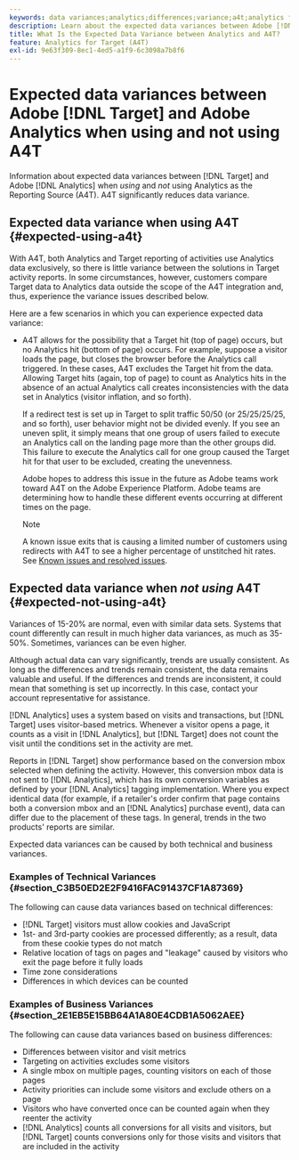 ```yaml
---
keywords: data variances;analytics;differences;variance;a4t;analytics for target;analytics as the reporting source;discrepancies;discrepancy
description: Learn about the expected data variances between Adobe [!DNL Target] and Analytics when not using Analytics for [!DNL Target] (A4T), which eliminates data variance altogether.
title: What Is the Expected Data Variance between Analytics and A4T?
feature: Analytics for Target (A4T)
exl-id: 9e63f309-8ec1-4ed5-a1f9-6c3098a7b8f6
---
```

# Expected data variances between Adobe [!DNL Target] and Adobe Analytics when using and not using A4T

Information about expected data variances between [!DNL Target] and Adobe [!DNL Analytics] when *using* and *not* using Analytics as the Reporting Source (A4T). A4T significantly reduces data variance.

## Expected data variance when using A4T {#expected-using-a4t}

With A4T, both Analytics and Target reporting of activities use Analytics data exclusively, so there is little variance between the solutions in Target activity reports. In some circumstances, however, customers compare Target data to Analytics data outside the scope of the A4T integration and, thus, experience the variance issues described below.

Here are a few scenarios in which you can experience expected data variance: 

* A4T allows for the possibility that a Target hit (top of page) occurs, but no Analytics hit (bottom of page) occurs. For example, suppose a visitor loads the page, but closes the browser before the Analytics call triggered. In these cases, A4T excludes the Target hit from the data. Allowing Target hits (again, top of page) to count as Analytics hits in the absence of an actual Analytics call creates inconsistencies with the data set in Analytics (visitor inflation, and so forth).

  If a redirect test is set up in Target to split traffic 50/50 (or 25/25/25/25, and so forth), user behavior might not be divided evenly. If you see an uneven split, it simply means that one group of users failed to execute an Analytics call on the landing page more than the other groups did. This failure to execute the Analytics call for one group caused the Target hit for that user to be excluded, creating the unevenness.

  Adobe hopes to address this issue in the future as Adobe teams work toward A4T on the Adobe Experience Platform. Adobe teams are determining how to handle these different events occurring at different times on the page.

  >[!NOTE]
  >
  >A known issue exits that is causing a limited number of customers using redirects with A4T to see a higher percentage of unstitched hit rates. See [Known issues and resolved issues](/help/r-release-notes/known-issues-resolved-issues.md#redirect).

## Expected data variance when *not using* A4T {#expected-not-using-a4t}

Variances of 15-20% are normal, even with similar data sets. Systems that count differently can result in much higher data variances, as much as 35-50%. Sometimes, variances can be even higher.

Although actual data can vary significantly, trends are usually consistent. As long as the differences and trends remain consistent, the data remains valuable and useful. If the differences and trends are inconsistent, it could mean that something is set up incorrectly. In this case, contact your account representative for assistance.

[!DNL Analytics] uses a system based on visits and transactions, but [!DNL Target] uses visitor-based metrics. Whenever a visitor opens a page, it counts as a visit in [!DNL Analytics], but [!DNL Target] does not count the visit until the conditions set in the activity are met.

Reports in [!DNL Target] show performance based on the conversion mbox selected when defining the activity. However, this conversion mbox data is not sent to [!DNL Analytics], which has its own conversion variables as defined by your [!DNL Analytics] tagging implementation. Where you expect identical data (for example, if a retailer's order confirm that page contains both a conversion mbox and an [!DNL Analytics] purchase event), data can differ due to the placement of these tags. In general, trends in the two products' reports are similar.

Expected data variances can be caused by both technical and business variances.

### Examples of Technical Variances {#section_C3B50ED2E2F9416FAC91437CF1A87369}

The following can cause data variances based on technical differences:

* [!DNL Target] visitors must allow cookies and JavaScript 
* 1st- and 3rd-party cookies are processed differently; as a result, data from these cookie types do not match 
* Relative location of tags on pages and "leakage" caused by visitors who exit the page before it fully loads 
* Time zone considerations 
* Differences in which devices can be counted

### Examples of Business Variances {#section_2E1EB5E15BB64A1A80E4CDB1A5062AEE}

The following can cause data variances based on business differences:

* Differences between visitor and visit metrics 
* Targeting on activities excludes some visitors 
* A single mbox on multiple pages, counting visitors on each of those pages 
* Activity priorities can include some visitors and exclude others on a page 
* Visitors who have converted once can be counted again when they reenter the activity 
* [!DNL Analytics] counts all conversions for all visits and visitors, but [!DNL Target] counts conversions only for those visits and visitors that are included in the activity
